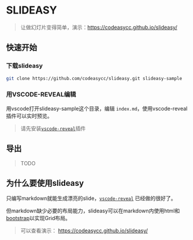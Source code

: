 # SLIDEASY 

> 让做幻灯片变得简单，演示：https://codeasycc.github.io/slideasy/


## 快速开始

### 下载slideasy

```sh
git clone https://github.com/codeasycc/slideasy.git slideasy-sample
```


### 用VSCODE-REVEAL编辑

用vscode打开slideasy-sample这个目录，编辑 `index.md`，使用vscode-reveal插件可以实时预览。

>  请先安装[`vscode-reveal`](https://marketplace.visualstudio.com/items?itemName=evilz.vscode-reveal
)插件 

## 导出

> TODO

## 为什么要使用slideasy

只编写markdown就能生成漂亮的slide，[`vscode-reveal`](https://marketplace.visualstudio.com/items?itemName=evilz.vscode-reveal
) 已经做的很好了。

但markdown缺少必要的布局能力，slideasy可以在markdown内使用html和[bootstrap](https://getbootstrap.com/docs/4.0/layout/grid/)以实现Grid布局。

> 可以查看演示： https://codeasycc.github.io/slideasy/
